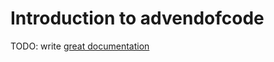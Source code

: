 # Introduction to advendofcode

TODO: write [great documentation](http://jacobian.org/writing/what-to-write/)
